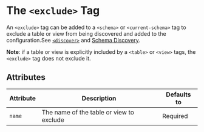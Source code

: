 # The `<exclude>` Tag

An `<exclude>` tag can be added to a `<schema>` or `<current-schema>` tag to exclude a table or view from being discovered 
and added to the configuration.See [`<discover>`](./discover.md) and [Schema Discovery](../guides/schema-discovery.md).

**Note**: if a table or view is explicitly included by a `<table>` or `<view>` tags, the `<exclude>` tag does not exclude it.


## Attributes

| Attribute | Description | Defaults to |
| --- | --- | --- |
| `name` | The name of the table or view to exclude | Required |

